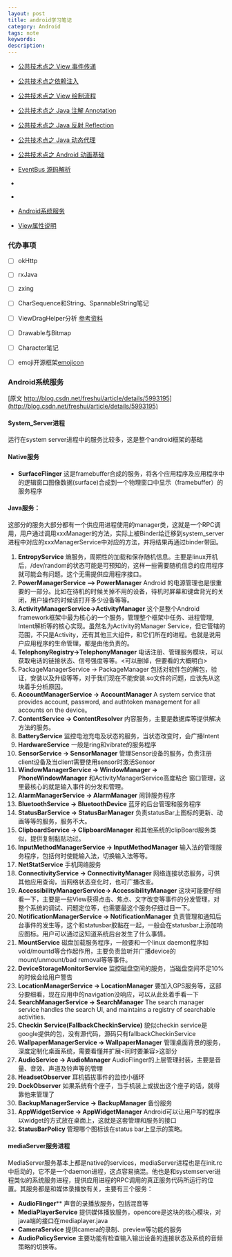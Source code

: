 ```yaml
---
layout: post
title: android学习笔记
category: Android
tags: note
keywords:
description:
---
```


- [公共技术点之 View 事件传递](http://a.codekk.com/detail/Android/Trinea/%E5%85%AC%E5%85%B1%E6%8A%80%E6%9C%AF%E7%82%B9%E4%B9%8B%20View%20%E4%BA%8B%E4%BB%B6%E4%BC%A0%E9%80%92)  
- [公共技术点之依赖注入](http://a.codekk.com/detail/Android/%E6%89%94%E7%89%A9%E7%BA%BF/%E5%85%AC%E5%85%B1%E6%8A%80%E6%9C%AF%E7%82%B9%E4%B9%8B%E4%BE%9D%E8%B5%96%E6%B3%A8%E5%85%A5)  
- [公共技术点之 View 绘制流程](http://a.codekk.com/detail/Android/lightSky/%E5%85%AC%E5%85%B1%E6%8A%80%E6%9C%AF%E7%82%B9%E4%B9%8B%20View%20%E7%BB%98%E5%88%B6%E6%B5%81%E7%A8%8B)  
- [公共技术点之 Java 注解 Annotation](http://a.codekk.com/detail/Android/Trinea/%E5%85%AC%E5%85%B1%E6%8A%80%E6%9C%AF%E7%82%B9%E4%B9%8B%20Java%20%E6%B3%A8%E8%A7%A3%20Annotation)  
- [公共技术点之 Java 反射 Reflection](http://a.codekk.com/detail/Android/Mr.Simple/%E5%85%AC%E5%85%B1%E6%8A%80%E6%9C%AF%E7%82%B9%E4%B9%8B%20Java%20%E5%8F%8D%E5%B0%84%20Reflection)  
- [公共技术点之 Java 动态代理](http://a.codekk.com/detail/Android/Caij/%E5%85%AC%E5%85%B1%E6%8A%80%E6%9C%AF%E7%82%B9%E4%B9%8B%20Java%20%E5%8A%A8%E6%80%81%E4%BB%A3%E7%90%86)  
- [公共技术点之 Android 动画基础](http://a.codekk.com/detail/Android/lightSky/%E5%85%AC%E5%85%B1%E6%8A%80%E6%9C%AF%E7%82%B9%E4%B9%8B%20Android%20%E5%8A%A8%E7%94%BB%E5%9F%BA%E7%A1%80)  

- [EventBus 源码解析](http://a.codekk.com/detail/Android/Trinea/EventBus%20%E6%BA%90%E7%A0%81%E8%A7%A3%E6%9E%90)  
- []()  
- []()
- [Android系统服务](http://blog.csdn.net/freshui/article/details/5993195)
- [View属性说明](http://www.cnblogs.com/skywang12345/archive/2013/06/15/AndroidAttr.html)

### 代办事项
- [ ] okHttp
- [ ] rxJava
- [ ] zxing
- [ ] CharSequence和String、SpannableString笔记
- [ ] ViewDragHelper分析 [参考资料](http://www.jcodecraeer.com/a/anzhuokaifa/androidkaifa/2014/0911/1680.html)
- [ ] Drawable与Bitmap
- [ ] Character笔记
- [ ] emoji开源框架[emojicon](https://github.com/rockerhieu/emojicon)




### Android系统服务
[原文 http://blog.csdn.net/freshui/article/details/5993195](http://blog.csdn.net/freshui/article/details/5993195)

#### System_Server进程

运行在system server进程中的服务比较多，这是整个android框架的基础

#### Native服务

- **SurfaceFlinger**
这是framebuffer合成的服务，将各个应用程序及应用程序中的逻辑窗口图像数据(surface)合成到一个物理窗口中显示（framebuffer）的服务程序

#### Java服务：

这部分的服务大部分都有一个供应用进程使用的manager类，这就是一个RPC调用，用户通过调用xxxManager的方法，实际上被Binder给迁移到system_server进程中对应的xxxManagerService中对应的方法，并将结果再通过binder带回。


1. **EntropyService**
熵服务，周期性的加载和保存随机信息。主要是linux开机后，/dev/random的状态可能是可预知的，这样一些需要随机信息的应用程序就可能会有问题。这个无需提供应用程序接口。
2. **PowerManagerService –> PowerManager**
Android 的电源管理也是很重要的一部分。比如在待机的时候关掉不用的设备，待机时屏幕和键盘背光的关闭，用户操作的时候该打开多少设备等等。
3. **ActivityManagerService->ActivityManager**
这个是整个Android framework框架中最为核心的一个服务，管理整个框架中任务、进程管理, Intent解析等的核心实现。虽然名为Activity的Manager Service，但它管辖的范围，不只是Activity，还有其他三大组件，和它们所在的进程。也就是说用户应用程序的生命管理，都是由他负责的。
4. **TelephonyRegistry->TelephonyManager**
电话注册、管理服务模块，可以获取电话的链接状态、信号强度等等。<可以删掉，但要看的大概明白>
5. PackageManagerService -> PackageManager
包括对软件包的解包，验证，安装以及升级等等，对于我们现在不能安装.so文件的问题，应该先从这块着手分析原因。
6. **AccountManagerService -> AccountManager**
A system service that provides  account, password, and authtoken management for all
 accounts on the device。
7. **ContentService -> ContentResolver**
内容服务，主要是数据库等提供解决方法的服务。
8. **BatteryService**
监控电池充电及状态的服务，当状态改变时，会广播Intent
9. **HardwareService**
一般是ring和vibrate的服务程序
10. **SensorService -> SensorManager**
管理Sensor设备的服务，负责注册client设备及当client需要使用sensor时激活Sensor
11. **WindowManagerService -> WindowManager -> PhoneWindowManager**
和ActivityManagerService高度粘合
窗口管理，这里最核心的就是输入事件的分发和管理。
12. **AlarmManagerService -> AlarmManager**
闹钟服务程序
13. **BluetoothService -> BluetoothDevice**
蓝牙的后台管理和服务程序
14. **StatusBarService -> StatusBarManager**
负责statusBar上图标的更新、动画等等的服务，服务不大。
15. **ClipboardService -> ClipboardManager**
和其他系统的clipBoard服务类似，提供复制黏贴功过。
16. **InputMethodManagerService -> InputMethodManager**
输入法的管理服务程序，包括何时使能输入法，切换输入法等等。
17. **NetStatService**
手机网络服务
18. **ConnectivityService -> ConnectivityManager**
网络连接状态服务，可供其他应用查询，当网络状态变化时，也可广播改变。
19. **AccessibilityManagerService-> AccessibilityManager**
这块可能要仔细看一下，主要是一些View获得点击、焦点、文字改变等事件的分发管理，对整个系统的调试、问题定位等，也需要最这个服务仔细过目一下。
20. **NotificationManagerService -> NotificationManager**
负责管理和通知后台事件的发生等，这个和statusbar胶黏在一起，一般会在statusbar上添加响应图标。用户可以通过这知道系统后台发生了什么事情。
21. **MountService**
磁盘加载服务程序，一般要和一个linux daemon程序如vold/mountd等合作起作用，主要负责监听并广播device的mount/unmount/bad removal等等事件。
22. **DeviceStorageMonitorService**
       监控磁盘空间的服务，当磁盘空间不足10%的时候会给用户警告
23. **LocationManagerService -> LocationManager**
       要加入GPS服务等，这部分要细看，现在应用中的navigation没响应，可以从此处着手看一下
24. **SearchManagerService -> SearchManager**
The search manager service handles the search UI, and maintains a registry of searchable activities.
25. **Checkin Service(FallbackCheckinService)**
貌似checkin service是google提供的包，没有源代码，源码只有fallbackCheckinService
26. **WallpaperManagerService -> WallpaperManager**
管理桌面背景的服务，深度定制化桌面系统，需要看懂并扩展<同时要兼容>这部分
27. **AudioService -> AudioManager**
AudioFlinger的上层管理封装，主要是音量、音效、声道及铃声等的管理
28. **HeadsetObserver**
耳机插拔事件的监控小循环
29. **DockObserver**
如果系统有个座子，当手机装上或拔出这个座子的话，就得靠他来管理了
30. **BackupManagerService -> BackupManager**
备份服务
31. **AppWidgetService -> AppWidgetManager**
Android可以让用户写的程序以widget的方式放在桌面上，这就是这套管理和服务的接口
32. **StatusBarPolicy**
管理哪个图标该在status bar上显示的策略。


#### mediaServer服务进程

MediaServer服务基本上都是native的services，mediaServer进程也是在init.rc中启动的，它不是一个daemon进程，这点容易搞混。他也是和systemserver进程类似的系统服务进程，提供应用进程的RPC调用的真正服务代码所运行的位置。其服务都是和媒体录播放有关，主要有三个服务：

- **AudioFlinger****
声音的录播放服务，包括混音等
- **MediaPlayerService**
提供媒体播放服务，opencore是这块的核心模块，对java端的接口在mediaplayer.java
- **CameraService**
提供camera的录制、preview等功能的服务
- **AudioPolicyService**
主要功能有检查输入输出设备的连接状态及系统的音频策略的切换等。
